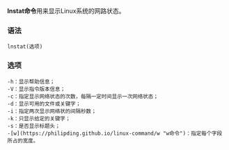 **lnstat命令**用来显示Linux系统的网路状态。

### 语法  

```
lnstat(选项)
```

### 选项  

```
-h：显示帮助信息；
-V：显示指令版本信息；
-c：指定显示网络状态的次数，每隔一定时间显示一次网络状态；
-d：显示可用的文件或关键字；
-i：指定两次显示网络状的间隔秒数；
-k：只显示给定的关键字；
-s：是否显示标题头；
-[w](https://philipding.github.io/linux-command/w "w命令")：指定每个字段所占的宽度。
```